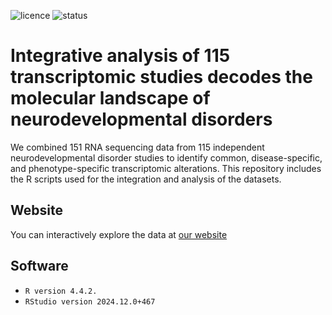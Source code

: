 ![licence](https://badgen.net/badge/Licence/CC-BY-4.0/purple)
![status](https://badgen.net/badge/Status/Complete/green)

<h1>
Integrative analysis of 115 transcriptomic studies decodes the molecular landscape of neurodevelopmental disorders
</h1>
We combined 151 RNA sequencing data from 115 independent neurodevelopmental disorder studies to identify common, disease-specific, and phenotype-specific transcriptomic alterations. 
This repository includes the R scripts used for the integration and analysis of the datasets.

## Website
You can interactively explore the data at <a href="https://SyNUM.shinyapps.io/NDD-transcriptomic-atlas/">our website</a>

## Software
* `R version 4.4.2.`
* `RStudio version 2024.12.0+467`


